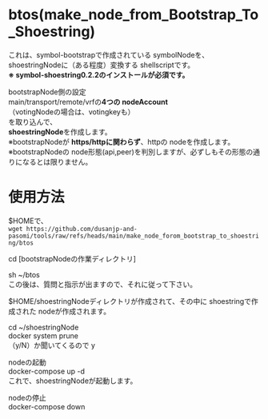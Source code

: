 # btos(make_node_from_Bootstrap_To_Shoestring)
これは、symbol-bootstrapで作成されている symbolNodeを、  
shoestringNodeに（ある程度）変換する shellscriptです。  
**※ symbol-shoestring0.2.2のインストールが必須です。**
  
bootstrapNode側の設定  
main/transport/remote/vrfの**4つの nodeAccount**  
（votingNodeの場合は、votingkeyも）  
を取り込んで、  
**shoestringNode**を作成します。  
※bootstrapNodeが **https/httpに関わらず**、httpの nodeを作成します。  
※bootstrapNodeの node形態(api,peer)を判別しますが、必ずしもその形態の通りになるとは限りません。
  
# 使用方法
$HOMEで、  
`wget https://github.com/dusanjp-and-pasomi/tools/raw/refs/heads/main/make_node_forom_bootstrap_to_shoestring/btos`  
  
cd [bootstrapNodeの作業ディレクトリ]  
  
sh ~/btos  
この後は、質問と指示が出ますので、それに従って下さい。  
  
$HOME/shoestringNodeディレクトリが作成されて、その中に shoestringで作成された nodeが作成されます。  
  
cd ~/shoestringNode  
docker system prune  
（y/N）か聞いてくるので y  
  
nodeの起動  
docker-compose up -d  
これで、shoestringNodeが起動します。
  
nodeの停止  
docker-compose down  
